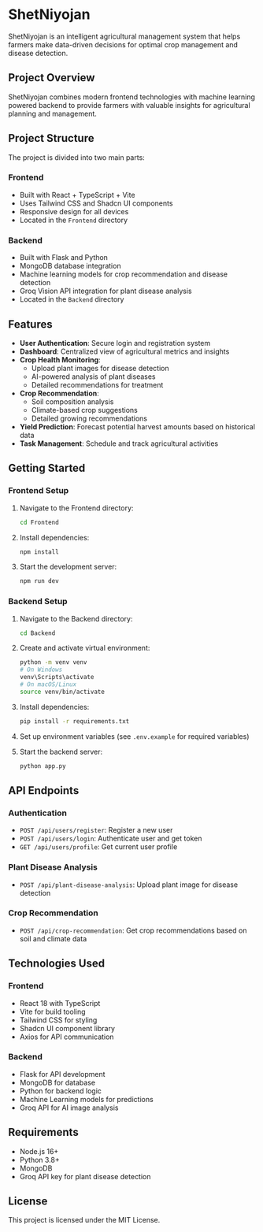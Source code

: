 # ShetNiyojan

ShetNiyojan is an intelligent agricultural management system that helps farmers make data-driven decisions for optimal crop management and disease detection.

## Project Overview

ShetNiyojan combines modern frontend technologies with machine learning powered backend to provide farmers with valuable insights for agricultural planning and management.

## Project Structure

The project is divided into two main parts:

### Frontend
- Built with React + TypeScript + Vite
- Uses Tailwind CSS and Shadcn UI components
- Responsive design for all devices
- Located in the `Frontend` directory

### Backend
- Built with Flask and Python
- MongoDB database integration
- Machine learning models for crop recommendation and disease detection
- Groq Vision API integration for plant disease analysis
- Located in the `Backend` directory

## Features

- **User Authentication**: Secure login and registration system
- **Dashboard**: Centralized view of agricultural metrics and insights
- **Crop Health Monitoring**: 
  - Upload plant images for disease detection
  - AI-powered analysis of plant diseases
  - Detailed recommendations for treatment
- **Crop Recommendation**:
  - Soil composition analysis
  - Climate-based crop suggestions
  - Detailed growing recommendations
- **Yield Prediction**: Forecast potential harvest amounts based on historical data
- **Task Management**: Schedule and track agricultural activities

## Getting Started

### Frontend Setup
1. Navigate to the Frontend directory:
   ```bash
   cd Frontend
   ```

2. Install dependencies:
   ```bash
   npm install
   ```

3. Start the development server:
   ```bash
   npm run dev
   ```

### Backend Setup
1. Navigate to the Backend directory:
   ```bash
   cd Backend
   ```

2. Create and activate virtual environment:
   ```bash
   python -m venv venv
   # On Windows
   venv\Scripts\activate
   # On macOS/Linux
   source venv/bin/activate
   ```

3. Install dependencies:
   ```bash
   pip install -r requirements.txt
   ```

4. Set up environment variables (see `.env.example` for required variables)

5. Start the backend server:
   ```bash
   python app.py
   ```

## API Endpoints

### Authentication
- `POST /api/users/register`: Register a new user
- `POST /api/users/login`: Authenticate user and get token
- `GET /api/users/profile`: Get current user profile

### Plant Disease Analysis
- `POST /api/plant-disease-analysis`: Upload plant image for disease detection

### Crop Recommendation
- `POST /api/crop-recommendation`: Get crop recommendations based on soil and climate data

## Technologies Used

### Frontend
- React 18 with TypeScript
- Vite for build tooling
- Tailwind CSS for styling
- Shadcn UI component library
- Axios for API communication

### Backend
- Flask for API development
- MongoDB for database
- Python for backend logic
- Machine Learning models for predictions
- Groq API for AI image analysis

## Requirements

- Node.js 16+
- Python 3.8+
- MongoDB
- Groq API key for plant disease detection

## License

This project is licensed under the MIT License. 